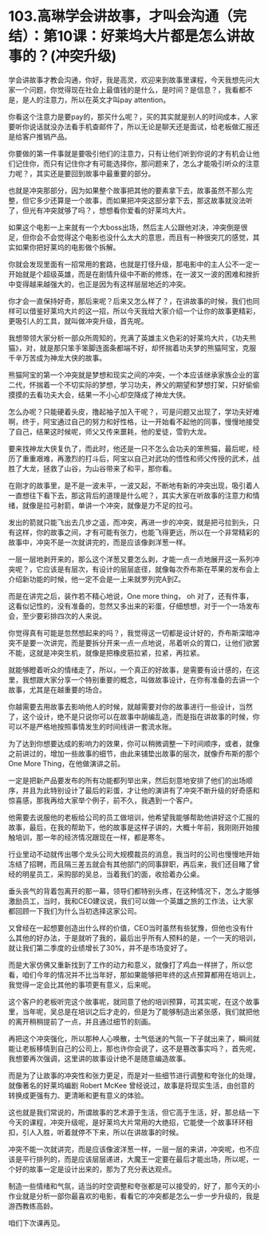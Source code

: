 # 103.高琳学会讲故事，才叫会沟通（完结）：第10课：好莱坞大片都是怎么讲故事的？(冲突升级)

学会讲故事才教会沟通，你好，我是高灵，欢迎来到故事里课程，今天我想先问大家一个问题，你觉得现在社会上最值钱的是什么，是时间？是信息？，我看都不是，是人的注意力，所以在英文才叫pay attention。

你看这个注意力是要pay的，那买什么呢？，买的其实就是别人的时间成本，人家要听你说话就没办法看手机查邮件了，所以无论是聊天还是面试，给老板做汇报还是给客户推销产品。

你要做的第一件事就是要吸引他们的注意力，只有让他们听到你说的才有机会让他们记住你，而只有记住你才有可能选择你，那问题来了，怎么才能吸引听众的注意力呢？，其实还是要回到故事中最重要的部分。

也就是冲突那部分，因为如果整个故事把其他的要素拿下去，故事虽然不那么完整，但它多少还算是一个故事，而如果把冲突这部分拿下去，那这故事就没法听了，但光有冲突就够了吗？，想想看你爱看的好莱坞大片。

如果这个电影一上来就有一个大boss出场，然后主人公跟他对决，冲突倒是很足，但你会不会觉得这个电影也没什么太大的意思，而且有一种很突兀的感觉，其实如果你把好莱坞的电影做个拆解。

你就会发现里面有一招常用的套路，也就是打怪升级，那电影中的主人公不一定一开始就是个超级英雄，而是在剧情升级中不断的修炼，在一波又一波的困难和挫折中变得越来越强大的，也正是因为有这样层层地近的冲突。

你才会一直保持好奇，那后来呢？后来又怎么样了？，在讲故事的时候，我们也同样可以借鉴好莱坞大片的这一招，所以今天我给大家介绍一个让你的故事更精彩，更吸引人的工具，就叫做冲突升级，首先呢。

我想带领大家分析一部众所周知的，充满了英雄主义色彩的好莱坞大片，《功夫熊猫》，对，就是那只笨手笨脚连面条都端不好，却怀揣着功夫梦的熊猫阿宝，克服千辛万苦成为神龙大侠的故事。

熊猫阿宝的第一个冲突就是梦想和现实之间的冲突，一个本应该继承家族企业的富二代，怀揣着一个不切实际的梦想，学习功夫，养父的期望和梦想打架，只好偷偷摸摸的去看功夫大会，结果一不小心却空降成了神龙大侠。

怎么办呢？只能硬着头皮，撸起袖子加入干呢？，可是问题又出现了，学功夫好难啊，终于，阿宝通过自己的努力和好性格，让一开始看不起他的同事，慢慢地接受了自己，结果这时候呢，师父又传来噩耗，他的爱徒，雪豹大龙。

要来找神龙大侠复仇了，而此时，他还是一只不怎么会功夫的笨熊猫，最后呢，经历了重重艰难，再激烈的打斗后，阿宝以自己对武功的悟性和师父传授的武术，战胜了大龙，拯救了山谷，为山谷带来了和平，那你看。

在刚才的故事里，是不是一波未平，一波又起，不断地有新的冲突出现，吸引着人一直想往下看下去，那这背后的道理是什么呢？，其实大家在听故事的注意力和情绪，就像是拉弓射箭，单讲一个冲突，就像是力不足的拉弓。

发出的箭就只能飞出去几步之遥，而冲突，再进一步的冲突，就是把弓拉到头，只有这样，你的故事之间，才有可能有张力，也能飞得更远，所以在一个非常精彩的故事中，冲突不是一次就讲完的，而是应该像剥洋葱一样。

一层一层地剥开来的，那么这个洋葱又要怎么剥，才能一点一点地展开这一系列冲突呢？，它应该是有层次，有设计的层层底径，就像每次乔布斯在苹果的发布会上介绍新功能的时候，他一定不会是一上来就罗列完A到Z。

而是在讲完之后，装作若不精心地说，One more thing， oh 对了，还有件事，这看似记性的，没有准备的，忽然又多出来的彩蛋，仔细想想，对于一个一场发布会，至少要彩排四次的人来说。

你觉得真有可能是忽然想起来的吗？，我觉得这一切都是设计好的，乔布斯深暗冲突不是要一次讲完，而是要拆分开来一点一点地说，吊着听众的胃口，让他们欲罢不能，这就是冲突生机，就像是把橡皮筋拉紧，拉紧，再拉紧。

就能够瞪着听众的情绪走了，所以，一个真正的好故事，是需要有设计感的，在这里，我想跟大家分享一个特别重要的概念，叫做故事设计，在你有准备的去讲一个故事，尤其是在越重要的场合。

你越需要去用故事去影响他人的时候，就越需要对你的故事进行一些设计，当然了，这个设计，绝不是只说你可以在故事中胡编乱造，而是指在讲故事的时候，你可以不是严格地按照事情发生的时间线讲一套流水账。

为了达到你想要达成的影响力的效果，你可以稍微调整一下时间顺序，或者，就像之前讲过的，增加一些故事的细节，由此来铺垫出故事的层次，就像乔布斯的那个One More Thing，在他做演讲之前。

一定是把新产品要发布的所有功能都列举出来，然后刻意地安排了他们的出场顺序，并且为此特别设计了最后的彩蛋，才让他的演讲有了冲突不断升级的好奇感和惊喜感，那我再给大家举个例子，前不久，我遇到一个客户。

他需要去说服他的老板给公司的员工做培训，他希望我能够帮助他讲好这个汇报的故事，最后，在我的帮助下，他的故事是这样子讲的，大概十年前，我刚刚开始接触培训，那一年的经济情况跟现在一样，都是寒冬。

行业里动不动就传出哪个龙头公司大规模裁员的消息，我当时的公司也慢慢地开始冻结了招聘，而且隔三差五就会有其他部门的同事辞职，再后来，我们还目睹了曾经的明星员工，采购部的吴总，当着我们的面，收拾着办公桌。

垂头丧气的背着包离开的那一幕，领导们都特别头疼，在这种情况下，怎么才能够激励员工，当时，我和CEO建议说，我们可以做一个英雄之旅的工作法，让大家都回顾一下我们为什么当初选择这家公司。

又曾经在一起想要创造出什么样的价值，CEO当时虽然有些犹豫，但他也没有什么其他的好办法，于是就听了我的，最后出乎所有人预料的是，一个一天的培训，就让我们第二季度的业绩增长了30%，并不是市场变好了。

而是大家仿佛又重新找到了工作的动力和意义，就像打了鸡血一样拼了，所以您看，咱们今年的情况并不比当年好，那如果能够把年终的这点预算都用在培训上，我觉得一定会比其他的事项更有意义，后来呢。

这个客户的老板听完这个故事呢，就同意了他的培训预算，可其实呢，在这个故事里，当年呢，吴总是在培训之后才走的，但是为了能够制造出紧张感，我们就把他的离开稍稍提前了一点，并且通过细节的刻画。

再把这个冲突强化，所以那种人心唤散，士气低迷的气氛一下子就出来了，瞬间就能让老板移情到自己的公司上，那也许你会说了，这不是篡改事实吗？，首先呢，我想要再次强调，这里讲的故事设计绝不是随意编造故事。

而是为了让故事的冲突性和张力更足，而是对一些细节进行调整和夸张化的处理，就像著名的好莱坞编剧 Robert McKee 曾经说过，故事是将现实生活，由创意的转换成更强有力、更清晰和更有意义的体验。

这也就是我们常说的，所谓故事的艺术源于生活，但它高于生活，好，那总结一下今天的课程，冲突升级呢，是好莱坞大片常用的大绝招，它能使一个故事环环相扣，引人入胜，听着就停不下来，所以在讲故事的时候。

冲突不能一次就讲完，而是应该像波洋葱一样，一层一层的来讲，冲突呢，也不应该是平行排列的，而是应该层层递进，大魔王一定要在最后才能出场，所以呢，一个好的故事一定是设计出来的，那为了充分表达观点。

制造一些情绪和气氛，适当的时空调整和夸张都是可以接受的，好了，那今天的小作业就是分析一部你最喜欢的电影，看看它的冲突都是怎么一步一步升级的，我是游西教练高龄。

咱们下次课再见。